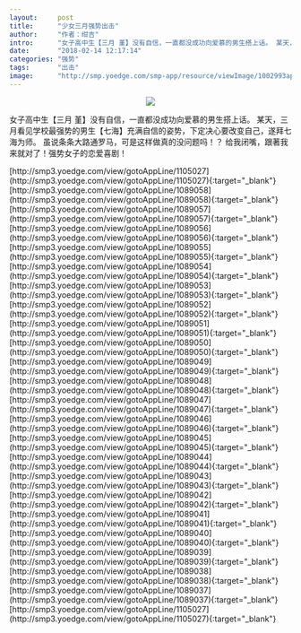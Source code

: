 ```yaml
---
layout:     post
title:      "少女三月强势出击"
author:     "作者：绀吉"
intro:      "女子高中生【三月 堇】没有自信，一直都没成功向爱慕的男生搭上话。 某天，三月看见学校最强势的男生【七海】充满自信的姿势，下定决心要改变自己，遂拜七海为师。 虽说条条大路通罗马，可是这样做真的没问题吗！？ 给我闭嘴，跟著我来就对了！强势女子的恋爱喜剧！"
date:       "2018-02-14 12:17:14"
categories: "强势"
tags:       "出击"
image:      "http://smp.yoedge.com/smp-app/resource/viewImage/1002993appline.png"
---
```

<div style="text-align: center">
<p><img src="http://smp.yoedge.com/smp-app/resource/viewImage/1002993appline.png"/></p>
</div>
<p class="post-meta">
<span>女子高中生【三月 堇】没有自信，一直都没成功向爱慕的男生搭上话。 某天，三月看见学校最强势的男生【七海】充满自信的姿势，下定决心要改变自己，遂拜七海为师。 虽说条条大路通罗马，可是这样做真的没问题吗！？ 给我闭嘴，跟著我来就对了！强势女子的恋爱喜剧！</span>
</p>
[http://smp3.yoedge.com/view/gotoAppLine/1105027](http://smp3.yoedge.com/view/gotoAppLine/1105027){:target="_blank"}
[http://smp3.yoedge.com/view/gotoAppLine/1089058](http://smp3.yoedge.com/view/gotoAppLine/1089058){:target="_blank"}
[http://smp3.yoedge.com/view/gotoAppLine/1089057](http://smp3.yoedge.com/view/gotoAppLine/1089057){:target="_blank"}
[http://smp3.yoedge.com/view/gotoAppLine/1089056](http://smp3.yoedge.com/view/gotoAppLine/1089056){:target="_blank"}
[http://smp3.yoedge.com/view/gotoAppLine/1089055](http://smp3.yoedge.com/view/gotoAppLine/1089055){:target="_blank"}
[http://smp3.yoedge.com/view/gotoAppLine/1089054](http://smp3.yoedge.com/view/gotoAppLine/1089054){:target="_blank"}
[http://smp3.yoedge.com/view/gotoAppLine/1089053](http://smp3.yoedge.com/view/gotoAppLine/1089053){:target="_blank"}
[http://smp3.yoedge.com/view/gotoAppLine/1089052](http://smp3.yoedge.com/view/gotoAppLine/1089052){:target="_blank"}
[http://smp3.yoedge.com/view/gotoAppLine/1089051](http://smp3.yoedge.com/view/gotoAppLine/1089051){:target="_blank"}
[http://smp3.yoedge.com/view/gotoAppLine/1089050](http://smp3.yoedge.com/view/gotoAppLine/1089050){:target="_blank"}
[http://smp3.yoedge.com/view/gotoAppLine/1089049](http://smp3.yoedge.com/view/gotoAppLine/1089049){:target="_blank"}
[http://smp3.yoedge.com/view/gotoAppLine/1089048](http://smp3.yoedge.com/view/gotoAppLine/1089048){:target="_blank"}
[http://smp3.yoedge.com/view/gotoAppLine/1089047](http://smp3.yoedge.com/view/gotoAppLine/1089047){:target="_blank"}
[http://smp3.yoedge.com/view/gotoAppLine/1089046](http://smp3.yoedge.com/view/gotoAppLine/1089046){:target="_blank"}
[http://smp3.yoedge.com/view/gotoAppLine/1089045](http://smp3.yoedge.com/view/gotoAppLine/1089045){:target="_blank"}
[http://smp3.yoedge.com/view/gotoAppLine/1089044](http://smp3.yoedge.com/view/gotoAppLine/1089044){:target="_blank"}
[http://smp3.yoedge.com/view/gotoAppLine/1089043](http://smp3.yoedge.com/view/gotoAppLine/1089043){:target="_blank"}
[http://smp3.yoedge.com/view/gotoAppLine/1089042](http://smp3.yoedge.com/view/gotoAppLine/1089042){:target="_blank"}
[http://smp3.yoedge.com/view/gotoAppLine/1089041](http://smp3.yoedge.com/view/gotoAppLine/1089041){:target="_blank"}
[http://smp3.yoedge.com/view/gotoAppLine/1089040](http://smp3.yoedge.com/view/gotoAppLine/1089040){:target="_blank"}
[http://smp3.yoedge.com/view/gotoAppLine/1089039](http://smp3.yoedge.com/view/gotoAppLine/1089039){:target="_blank"}
[http://smp3.yoedge.com/view/gotoAppLine/1089038](http://smp3.yoedge.com/view/gotoAppLine/1089038){:target="_blank"}
[http://smp3.yoedge.com/view/gotoAppLine/1089037](http://smp3.yoedge.com/view/gotoAppLine/1089037){:target="_blank"}
[http://smp3.yoedge.com/view/gotoAppLine/1105027](http://smp3.yoedge.com/view/gotoAppLine/1105027){:target="_blank"}


